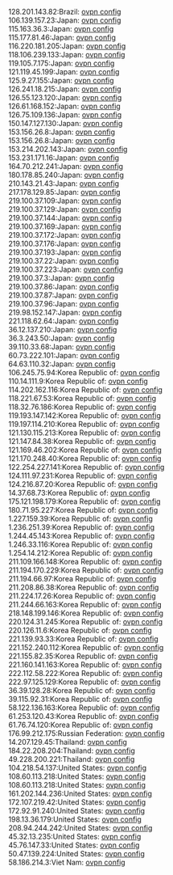 128.201.143.82:Brazil: [ovpn config](vpn/128_201_143_82.ovpn)  
106.139.157.23:Japan: [ovpn config](vpn/106_139_157_23.ovpn)  
115.163.36.3:Japan: [ovpn config](vpn/115_163_36_3.ovpn)  
115.177.81.46:Japan: [ovpn config](vpn/115_177_81_46.ovpn)  
116.220.181.205:Japan: [ovpn config](vpn/116_220_181_205.ovpn)  
118.106.239.133:Japan: [ovpn config](vpn/118_106_239_133.ovpn)  
119.105.7.175:Japan: [ovpn config](vpn/119_105_7_175.ovpn)  
121.119.45.199:Japan: [ovpn config](vpn/121_119_45_199.ovpn)  
125.9.27.155:Japan: [ovpn config](vpn/125_9_27_155.ovpn)  
126.241.18.215:Japan: [ovpn config](vpn/126_241_18_215.ovpn)  
126.55.123.120:Japan: [ovpn config](vpn/126_55_123_120.ovpn)  
126.61.168.152:Japan: [ovpn config](vpn/126_61_168_152.ovpn)  
126.75.109.136:Japan: [ovpn config](vpn/126_75_109_136.ovpn)  
150.147.127.130:Japan: [ovpn config](vpn/150_147_127_130.ovpn)  
153.156.26.8:Japan: [ovpn config](vpn/153_156_26_8.ovpn)  
153.156.26.8:Japan: [ovpn config](vpn/153_156_26_8.ovpn)  
153.214.202.143:Japan: [ovpn config](vpn/153_214_202_143.ovpn)  
153.231.171.16:Japan: [ovpn config](vpn/153_231_171_16.ovpn)  
164.70.212.241:Japan: [ovpn config](vpn/164_70_212_241.ovpn)  
180.178.85.240:Japan: [ovpn config](vpn/180_178_85_240.ovpn)  
210.143.21.43:Japan: [ovpn config](vpn/210_143_21_43.ovpn)  
217.178.129.85:Japan: [ovpn config](vpn/217_178_129_85.ovpn)  
219.100.37.109:Japan: [ovpn config](vpn/219_100_37_109.ovpn)  
219.100.37.129:Japan: [ovpn config](vpn/219_100_37_129.ovpn)  
219.100.37.144:Japan: [ovpn config](vpn/219_100_37_144.ovpn)  
219.100.37.169:Japan: [ovpn config](vpn/219_100_37_169.ovpn)  
219.100.37.172:Japan: [ovpn config](vpn/219_100_37_172.ovpn)  
219.100.37.176:Japan: [ovpn config](vpn/219_100_37_176.ovpn)  
219.100.37.193:Japan: [ovpn config](vpn/219_100_37_193.ovpn)  
219.100.37.22:Japan: [ovpn config](vpn/219_100_37_22.ovpn)  
219.100.37.223:Japan: [ovpn config](vpn/219_100_37_223.ovpn)  
219.100.37.3:Japan: [ovpn config](vpn/219_100_37_3.ovpn)  
219.100.37.86:Japan: [ovpn config](vpn/219_100_37_86.ovpn)  
219.100.37.87:Japan: [ovpn config](vpn/219_100_37_87.ovpn)  
219.100.37.96:Japan: [ovpn config](vpn/219_100_37_96.ovpn)  
219.98.152.147:Japan: [ovpn config](vpn/219_98_152_147.ovpn)  
221.118.62.64:Japan: [ovpn config](vpn/221_118_62_64.ovpn)  
36.12.137.210:Japan: [ovpn config](vpn/36_12_137_210.ovpn)  
36.3.243.50:Japan: [ovpn config](vpn/36_3_243_50.ovpn)  
39.110.33.68:Japan: [ovpn config](vpn/39_110_33_68.ovpn)  
60.73.222.101:Japan: [ovpn config](vpn/60_73_222_101.ovpn)  
64.63.110.32:Japan: [ovpn config](vpn/64_63_110_32.ovpn)  
106.245.75.94:Korea Republic of: [ovpn config](vpn/106_245_75_94.ovpn)  
110.14.111.9:Korea Republic of: [ovpn config](vpn/110_14_111_9.ovpn)  
114.202.162.116:Korea Republic of: [ovpn config](vpn/114_202_162_116.ovpn)  
118.221.67.53:Korea Republic of: [ovpn config](vpn/118_221_67_53.ovpn)  
118.32.76.186:Korea Republic of: [ovpn config](vpn/118_32_76_186.ovpn)  
119.193.147.142:Korea Republic of: [ovpn config](vpn/119_193_147_142.ovpn)  
119.197.114.210:Korea Republic of: [ovpn config](vpn/119_197_114_210.ovpn)  
121.130.115.213:Korea Republic of: [ovpn config](vpn/121_130_115_213.ovpn)  
121.147.84.38:Korea Republic of: [ovpn config](vpn/121_147_84_38.ovpn)  
121.169.46.202:Korea Republic of: [ovpn config](vpn/121_169_46_202.ovpn)  
121.170.248.40:Korea Republic of: [ovpn config](vpn/121_170_248_40.ovpn)  
122.254.227.141:Korea Republic of: [ovpn config](vpn/122_254_227_141.ovpn)  
124.111.97.231:Korea Republic of: [ovpn config](vpn/124_111_97_231.ovpn)  
124.216.87.20:Korea Republic of: [ovpn config](vpn/124_216_87_20.ovpn)  
14.37.68.73:Korea Republic of: [ovpn config](vpn/14_37_68_73.ovpn)  
175.121.198.179:Korea Republic of: [ovpn config](vpn/175_121_198_179.ovpn)  
180.71.95.227:Korea Republic of: [ovpn config](vpn/180_71_95_227.ovpn)  
1.227.159.39:Korea Republic of: [ovpn config](vpn/1_227_159_39.ovpn)  
1.236.251.39:Korea Republic of: [ovpn config](vpn/1_236_251_39.ovpn)  
1.244.45.143:Korea Republic of: [ovpn config](vpn/1_244_45_143.ovpn)  
1.246.33.116:Korea Republic of: [ovpn config](vpn/1_246_33_116.ovpn)  
1.254.14.212:Korea Republic of: [ovpn config](vpn/1_254_14_212.ovpn)  
211.109.166.148:Korea Republic of: [ovpn config](vpn/211_109_166_148.ovpn)  
211.194.170.229:Korea Republic of: [ovpn config](vpn/211_194_170_229.ovpn)  
211.194.66.97:Korea Republic of: [ovpn config](vpn/211_194_66_97.ovpn)  
211.208.86.38:Korea Republic of: [ovpn config](vpn/211_208_86_38.ovpn)  
211.224.17.26:Korea Republic of: [ovpn config](vpn/211_224_17_26.ovpn)  
211.244.66.163:Korea Republic of: [ovpn config](vpn/211_244_66_163.ovpn)  
218.148.199.146:Korea Republic of: [ovpn config](vpn/218_148_199_146.ovpn)  
220.124.31.245:Korea Republic of: [ovpn config](vpn/220_124_31_245.ovpn)  
220.126.11.6:Korea Republic of: [ovpn config](vpn/220_126_11_6.ovpn)  
221.139.93.33:Korea Republic of: [ovpn config](vpn/221_139_93_33.ovpn)  
221.152.240.112:Korea Republic of: [ovpn config](vpn/221_152_240_112.ovpn)  
221.155.82.35:Korea Republic of: [ovpn config](vpn/221_155_82_35.ovpn)  
221.160.141.163:Korea Republic of: [ovpn config](vpn/221_160_141_163.ovpn)  
222.112.58.222:Korea Republic of: [ovpn config](vpn/222_112_58_222.ovpn)  
222.97.125.129:Korea Republic of: [ovpn config](vpn/222_97_125_129.ovpn)  
36.39.128.28:Korea Republic of: [ovpn config](vpn/36_39_128_28.ovpn)  
39.115.92.31:Korea Republic of: [ovpn config](vpn/39_115_92_31.ovpn)  
58.122.136.163:Korea Republic of: [ovpn config](vpn/58_122_136_163.ovpn)  
61.253.120.43:Korea Republic of: [ovpn config](vpn/61_253_120_43.ovpn)  
61.76.74.120:Korea Republic of: [ovpn config](vpn/61_76_74_120.ovpn)  
176.99.212.175:Russian Federation: [ovpn config](vpn/176_99_212_175.ovpn)  
14.207.129.45:Thailand: [ovpn config](vpn/14_207_129_45.ovpn)  
184.22.208.204:Thailand: [ovpn config](vpn/184_22_208_204.ovpn)  
49.228.200.221:Thailand: [ovpn config](vpn/49_228_200_221.ovpn)  
104.218.54.137:United States: [ovpn config](vpn/104_218_54_137.ovpn)  
108.60.113.218:United States: [ovpn config](vpn/108_60_113_218.ovpn)  
108.60.113.218:United States: [ovpn config](vpn/108_60_113_218.ovpn)  
161.202.144.236:United States: [ovpn config](vpn/161_202_144_236.ovpn)  
172.107.219.42:United States: [ovpn config](vpn/172_107_219_42.ovpn)  
172.92.91.240:United States: [ovpn config](vpn/172_92_91_240.ovpn)  
198.13.36.179:United States: [ovpn config](vpn/198_13_36_179.ovpn)  
208.94.244.242:United States: [ovpn config](vpn/208_94_244_242.ovpn)  
45.32.13.235:United States: [ovpn config](vpn/45_32_13_235.ovpn)  
45.76.147.33:United States: [ovpn config](vpn/45_76_147_33.ovpn)  
50.47.139.224:United States: [ovpn config](vpn/50_47_139_224.ovpn)  
58.186.214.3:Viet Nam: [ovpn config](vpn/58_186_214_3.ovpn)  
